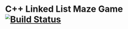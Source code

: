 # C++ Linked List Maze Game [![Build Status](https://travis-ci.org/JH05/Linked-List-Maze-Game.svg?branch=master)](https://travis-ci.org/JH05/Linked-List-Maze-Game)
